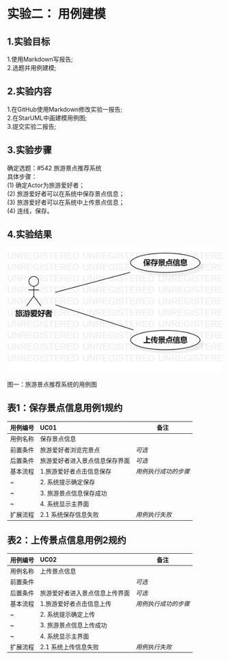 #  实验二： 用例建模

## 1.实验目标

1.使用Markdown写报告;      
2.选题并用例建模;  

## 2.实验内容

1.在GitHub使用Markdown修改实验一报告;    
2.在StarUML中画建模用例图;   
3.提交实验二报告;  

## 3.实验步骤

确定选题：#542 旅游景点推荐系统  
具体步骤：  
(1) 确定Actor为旅游爱好者；  
(2) 旅游爱好者可以在系统中保存景点信息；  
(3) 旅游爱好者可以在系统中上传景点信息；  
(4) 连线，保存。  

## 4.实验结果

![用例图](./shiyan2.jpg)

图一：旅游景点推荐系统的用例图

## 表1：保存景点信息用例1规约  

用例编号  | UC01 | 备注  
-|:-|-  
用例名称  | 保存景点信息  |   
前置条件  | 旅游爱好者浏览完景点     | *可选*   
后置条件  | 旅游爱好者进入景点信息保存界面     | *可选*   
基本流程  | 1.旅游爱好者点击信息保存  |*用例执行成功的步骤*    
~| 2. 系统提示确定保存  |   
~| 3. 旅游景点信息保存成功  |   
~| 4. 系统显示主界面  |   
扩展流程  | 2.1 系统保存信息失败   |*用例执行失败*    


## 表2：上传景点信息用例2规约  

用例编号  | UC02 | 备注  
-|:-|-  
用例名称  | 上传景点信息  |   
前置条件  |      | *可选*   
后置条件  | 旅游爱好者进入景点信息上传界面     | *可选*   
基本流程  | 1.旅游爱好者点击信息上传  |*用例执行成功的步骤*    
~| 2. 系统提示确定上传  |   
~| 3. 旅游景点信息上传成功  |   
~| 4. 系统显示主界面  |   
扩展流程  | 2.1 系统上传信息失败   |*用例执行失败* 
